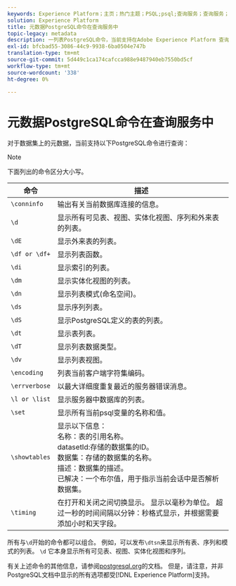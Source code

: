 ```yaml
---
keywords: Experience Platform；主页；热门主题；PSQL;psql;查询服务；查询服务；元数据；命令；元数据命令；
solution: Experience Platform
title: 元数据PostgreSQL命令在查询服务中
topic-legacy: metadata
description: 一列表PostgreSQL命令，当前支持在Adobe Experience Platform 查询服务中查询元数据。
exl-id: bfcbad55-3086-44c9-9938-6ba0504e747b
translation-type: tm+mt
source-git-commit: 5d449c1ca174cafcca988e9487940eb7550bd5cf
workflow-type: tm+mt
source-wordcount: '338'
ht-degree: 0%

---
```


# 元数据PostgreSQL命令在查询服务中

对于数据集上的元数据，当前支持以下PostgreSQL命令进行查询：

>[!NOTE]
>
>下面列出的命令区分大小写。

| 命令 | 描述 |
|------- | ------------|
| `\conninfo` | 输出有关当前数据库连接的信息。 |
| `\d` | 显示所有可见表、视图、实体化视图、序列和外来表的列表。 |
| `\dE` | 显示外来表的列表。 |
| `\df or \df+` | 显示列表函数。 |
| `\di` | 显示索引的列表。 |
| `\dm` | 显示实体化视图的列表。 |
| `\dn` | 显示列表模式(命名空间)。 |
| `\ds` | 显示序列列表。 |
| `\dS` | 显示PostgreSQL定义的表的列表。 |
| `\dt` | 显示表列表。 |
| `\dT` | 显示列表数据类型。 |
| `\dv` | 显示列表视图。 |
| `\encoding` | 列表当前客户端字符集编码。 |
| `\errverbose` | 以最大详细度重复最近的服务器错误消息。 |
| `\l or \list` | 显示服务器中数据库的列表。 |
| `\set` | 显示所有当前psql变量的名称和值。 |
| `\showtables` | 显示以下信息：<br>名称：表的引用名称。<br>datasetId:存储的数据集的ID。<br>数据集：存储的数据集的名称。<br>描述：数据集的描述。<br>已解决：一个布尔值，用于指示当前会话中是否解析数据集。 |
| `\timing` | 在打开和关闭之间切换显示。 显示以毫秒为单位。 超过一秒的时间间隔以分钟：秒格式显示，并根据需要添加小时和天字段。 |

所有与`\d`开始的命令都可以组合。 例如，可以发布`\dtsn`来显示所有表、序列和模式的列表。 `\d` 它本身显示所有可见表、视图、实体化视图和序列。

有关上述命令的其他信息，请参阅[postgresql.org](https://www.postgresql.org/docs/10/app-psql.html)的文档。 但是，请注意，并非PostgreSQL文档中显示的所有选项都受[!DNL Experience Platform]支持。
